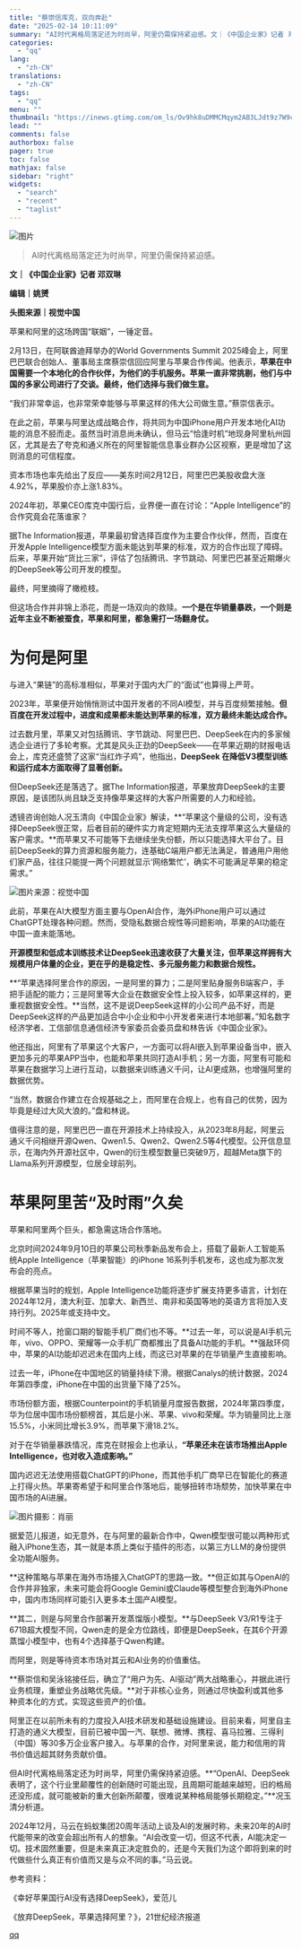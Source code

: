 ```yaml
---
title: "蔡崇信库克，双向奔赴"
date: "2025-02-14 10:11:09"
summary: "AI时代离格局落定还为时尚早，阿里仍需保持紧迫感。文｜《中国企业家》记者 邓双琳编辑｜姚赟头图来源｜..."
categories:
  - "qq"
lang:
  - "zh-CN"
translations:
  - "zh-CN"
tags:
  - "qq"
menu: ""
thumbnail: "https://inews.gtimg.com/om_ls/Ov9hk8uDMMCMqym2AB3LJdt9z7W9cPmZ1lb9k-ArU4GcsAA_640360/0"
lead: ""
comments: false
authorbox: false
pager: true
toc: false
mathjax: false
sidebar: "right"
widgets:
  - "search"
  - "recent"
  - "taglist"
---
```


![图片](https://inews.gtimg.com/om_bt/O0CVBOwJJj7mdQIkOxG1Kkww4e2msz2VM3lc_UtXb75DAAA/641)

> AI时代离格局落定还为时尚早，阿里仍需保持紧迫感。

**文｜《中国企业家》记者 邓双琳**

**编辑｜姚赟**

**头图来源｜视觉中国**

苹果和阿里的这场跨国“联姻”，一锤定音。

2月13日，在阿联酋迪拜举办的World Governments Summit 2025峰会上，阿里巴巴联合创始人、董事局主席蔡崇信回应阿里与苹果合作传闻。他表示，**苹果在中国需要一个本地化的合作伙伴，为他们的手机服务。苹果一直非常挑剔，他们与中国的多家公司进行了交谈。最终，他们选择与我们做生意。**

“我们非常幸运，也非常荣幸能够与苹果这样的伟大公司做生意。”蔡崇信表示。

在此之前，苹果与阿里达成战略合作，将共同为中国iPhone用户开发本地化AI功能的消息不胫而走。虽然当时消息尚未确认，但马云“恰逢时机”地现身阿里杭州园区，尤其是去了夸克和通义所在的阿里智能信息事业群办公区视察，更是增加了这则消息的可信程度。

资本市场也率先给出了反应——美东时间2月12日，阿里巴巴美股收盘大涨4.92%，苹果股价亦上涨1.83%。

2024年初，苹果CEO库克中国行后，业界便一直在讨论：“Apple Intelligence”的合作究竟会花落谁家？

据The Information报道，苹果最初曾选择百度作为主要合作伙伴，然而，百度在开发Apple Intelligence模型方面未能达到苹果的标准，双方的合作出现了障碍。后来，苹果开始“货比三家”，评估了包括腾讯、字节跳动、阿里巴巴甚至近期爆火的DeepSeek等公司开发的模型。

最终，阿里摘得了橄榄枝。

但这场合作并非锦上添花，而是一场双向的救赎。**一个是在华销量暴跌，一个则是近年主业不断被蚕食，苹果和阿里，都急需打一场翻身仗。**

为何是阿里
=====

与进入“果链”的高标准相似，苹果对于国内大厂的“面试”也算得上严苛。

2023年，苹果便开始悄悄测试中国开发者的不同AI模型，并与百度频繁接触。**但百度在开发过程中，进度和成果都未能达到苹果的标准，双方最终未能达成合作。**

过去数月里，苹果又对包括腾讯、字节跳动、阿里巴巴、DeepSeek在内的多家候选企业进行了多轮考察。尤其是风头正劲的DeepSeek——在苹果近期的财报电话会上，库克还盛赞了这家“当红炸子鸡”，他指出，**DeepSeek 在降低V3模型训练和运行成本方面取得了显著创新。**

但DeepSeek还是落选了。据The Information报道，苹果放弃DeepSeek的主要原因，是该团队尚且缺乏支持像苹果这样的大客户所需要的人力和经验。

透镜咨询创始人况玉清向《中国企业家》解读，**“苹果这个量级的公司，没有选择DeepSeek很正常，后者目前的硬件实力肯定短期内无法支撑苹果这么大量级的客户需求。**而苹果又不可能等下去继续坐失份额，所以只能选择大平台了。目前DeepSeek的算力资源和服务能力，连基础C端用户都无法满足，普通用户用他们家产品，往往只能提一两个问题就显示‘网络繁忙’，确实不可能满足苹果的稳定需求。”

![图片](https://inews.gtimg.com/om_bt/OIUhEQvcTk75YFz5qhwibDd2x293b5Th6YerXVG7V-paoAA/641)来源：视觉中国

此前，苹果在AI大模型方面主要与OpenAI合作，海外iPhone用户可以通过ChatGPT处理各种问题。然而，受隐私数据合规性等问题影响，苹果的AI功能在中国一直未能落地。

**开源模型和低成本训练技术让DeepSeek迅速收获了大量关注，但苹果这样拥有大规模用户体量的企业，更在乎的是稳定性、多元服务能力和数据合规性。**

**“苹果选择阿里合作的原因，一是阿里的算力；二是阿里贴身服务B端客户，手把手适配的能力；三是阿里等大企业在数据安全性上投入较多，如苹果这样的，更重视数据安全性。**当然，这不是说DeepSeek这样的小公司产品不好，而是DeepSeek这样的产品更加适合中小企业和中小开发者来进行本地部署。”知名数字经济学者、工信部信息通信经济专家委员会委员盘和林告诉《中国企业家》。

他还指出，阿里有了苹果这个大客户，一方面可以将AI嵌入到苹果设备当中，嵌入更加多元的苹果APP当中，也能和苹果共同打造AI手机；另一方面，阿里有可能和苹果在数据学习上进行互动，以数据来训练通义千问，让AI更成熟，也增强阿里的数据优势。

“当然，数据合作建立在合规基础之上，而阿里在合规上，也有自己的优势，因为毕竟是经过大风大浪的。”盘和林说。

值得注意的是，阿里巴巴一直在开源技术上持续投入，从2023年8月起，阿里云通义千问相继开源Qwen、Qwen1.5、Qwen2、Qwen2.5等4代模型。公开信息显示，在海内外开源社区中，Qwen的衍生模型数量已突破9万，超越Meta旗下的Llama系列开源模型，位居全球前列。

苹果阿里苦“及时雨”久矣
============

苹果和阿里两个巨头，都急需这场合作落地。

北京时间2024年9月10日的苹果公司秋季新品发布会上，搭载了最新人工智能系统Apple Intelligence（苹果智能）的iPhone 16系列手机发布，这也成为那次发布会的亮点。

根据苹果当时的规划，Apple Intelligence功能将逐步扩展支持更多语言，计划在2024年12月，澳大利亚、加拿大、新西兰、南非和英国等地的英语方言将加入支持行列。2025年或支持中文。

时间不等人，抢窗口期的智能手机厂商们也不等。**过去一年，可以说是AI手机元年，vivo、OPPO、荣耀等一众手机厂商都推出了具备AI功能的手机。**强敌环伺中，苹果的AI功能却迟迟未在国内上线，而这已对苹果的在华销量产生直接影响。

过去一年，iPhone在中国地区的销量持续下滑。根据Canalys的统计数据，2024年第四季度，iPhone在中国的出货量下降了25%。

市场份额方面，根据Counterpoint的手机销量月度报告数据，2024年第四季度，华为位居中国市场份额榜首，其后是小米、苹果、vivo和荣耀。华为销量同比上涨15.5%，小米同比增长3.9%，而苹果下滑18.2%。

对于在华销量暴跌情况，库克在财报会上也承认，**“苹果还未在该市场推出Apple Intelligence，也对收入造成影响。”**

国内迟迟无法使用搭载ChatGPT的iPhone，而其他手机厂商早已在智能化的赛道上打得火热。苹果寄希望于和阿里合作落地后，能够扭转市场颓势，加快苹果在中国市场的AI进展。

![图片](https://inews.gtimg.com/om_bt/O-19hv5IBqmvlXWkyF3ckBPwpJHhNm3zas7Jqx6w04wvYAA/641)摄影：肖丽

据爱范儿报道，如无意外，在与阿里的最新合作中，Qwen模型很可能以两种形式融入iPhone生态，其一就是本质上类似于插件的形态，以第三方LLM的身份提供全功能AI服务。

**这种策略与苹果在海外市场接入ChatGPT的思路一致。**但正如其与OpenAI的合作并非独家，未来可能会将Google Gemini或Claude等模型整合到海外iPhone中，国内市场同样可能引入更多本土国产AI模型。

**其二，则是与阿里合作部署开发蒸馏版小模型。**与DeepSeek V3/R1专注于671B超大模型不同，Qwen走的是全方位路线，即便是DeepSeek，在其6个开源蒸馏小模型中，也有4个选择基于Qwen构建。

而阿里，则是等待资本市场对其云和AI业务的价值重估。

**蔡崇信和吴泳铭接任后，确立了“用户为先、AI驱动”两大战略重心，并据此进行业务梳理，重塑业务战略优先级。**对于非核心业务，则通过尽快盈利或其他多种资本化的方式，实现这些资产的价值。

阿里正在以前所未有的力度投入AI技术研发和基础设施建设。目前来看，阿里自主打造的通义大模型，目前已被中国一汽、联想、微博、携程、喜马拉雅、三得利（中国）等30多万企业客户接入。与苹果的合作，对阿里来说，能力和信用的背书价值远超其财务贡献价值。

但AI时代离格局落定还为时尚早，阿里仍需保持紧迫感。**“OpenAI、DeepSeek表明了，这个行业里颠覆性的创新随时可能出现，且周期可能越来越短，旧的格局还没形成，就可能被新的重大创新所颠覆，很难说某种格局能够长期稳定。”**况玉清分析道。

2024年12月，马云在蚂蚁集团20周年活动上谈及AI的发展时称，未来20年的AI时代能带来的改变会超出所有人的想象。“AI会改变一切，但这不代表，AI能决定一切。技术固然重要，但是未来真正决定胜负的，还是今天我们为这个即将到来的时代做些什么真正有价值而又是与众不同的事。”马云说。

参考资料：

《幸好苹果国行AI没有选择DeepSeek》，爱范儿

《放弃DeepSeek，苹果选择阿里？》，21世纪经济报道

[qq](https://new.qq.com/rain/a/20250214A02ESL00)
